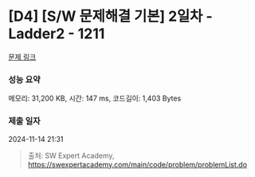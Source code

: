 # [D4] [S/W 문제해결 기본] 2일차 - Ladder2 - 1211 

[문제 링크](https://swexpertacademy.com/main/code/problem/problemDetail.do?contestProbId=AV14BgD6AEECFAYh) 

### 성능 요약

메모리: 31,200 KB, 시간: 147 ms, 코드길이: 1,403 Bytes

### 제출 일자

2024-11-14 21:31



> 출처: SW Expert Academy, https://swexpertacademy.com/main/code/problem/problemList.do